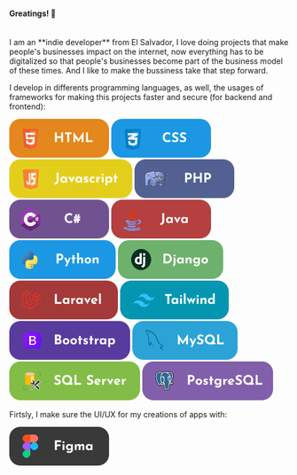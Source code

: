 #### Greatings! 👋


<br>
I am an **indie developer** from El Salvador, I love doing projects that make people's businesses impact on the internet, now everything has to be digitalized so that people's businesses become part of the business model of these times. And I like to make the bussiness take that step forward.


I develop in differents programming languages, as well, the usages of frameworks for making this projects faster and secure (for backend and frontend):<br>

![HTML](https://raw.githubusercontent.com/Geo-Stelar/geo-stelar/refs/heads/main/imgs/html.svg)
![CSS](https://raw.githubusercontent.com/Geo-Stelar/geo-stelar/refs/heads/main/imgs/CSS.svg)
![JS](https://raw.githubusercontent.com/Geo-Stelar/geo-stelar/refs/heads/main/imgs/JS.svg)
![PHP](https://raw.githubusercontent.com/Geo-Stelar/geo-stelar/refs/heads/main/imgs/PHP.svg)
![C#](https://raw.githubusercontent.com/Geo-Stelar/geo-stelar/refs/heads/main/imgs/CSHARP.svg)
![JAVA](https://raw.githubusercontent.com/Geo-Stelar/geo-stelar/refs/heads/main/imgs/JAVAA.svg)
![PYTHON](https://raw.githubusercontent.com/Geo-Stelar/geo-stelar/refs/heads/main/imgs/PY.svg)
![DJANGO](https://raw.githubusercontent.com/Geo-Stelar/geo-stelar/refs/heads/main/imgs/djangoo.svg)
![Laravel](https://raw.githubusercontent.com/Geo-Stelar/geo-stelar/refs/heads/main/imgs/laravell.svg)
![Tailwind](https://raw.githubusercontent.com/Geo-Stelar/geo-stelar/refs/heads/main/imgs/TAILWINDCSS.svg)
![Bootstrap](https://raw.githubusercontent.com/Geo-Stelar/geo-stelar/refs/heads/main/imgs/BOOTSTRAP.svg)
![MySQL](https://raw.githubusercontent.com/Geo-Stelar/geo-stelar/refs/heads/main/imgs/mysqll.svg)
![SQLServer](https://raw.githubusercontent.com/Geo-Stelar/geo-stelar/refs/heads/main/imgs/sqlserverr.svg)
![PostgreSQL](https://raw.githubusercontent.com/Geo-Stelar/geo-stelar/refs/heads/main/imgs/postgresqll.svg)


Firtsly, I make sure the UI/UX for my creations of apps with:<br>

![Mi Badge](https://raw.githubusercontent.com/Geo-Stelar/geo-stelar/refs/heads/main/imgs/figma.svg)
